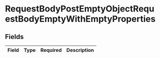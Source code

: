 # RequestBodyPostEmptyObjectRequestBodyEmptyWithEmptyProperties


## Fields

| Field       | Type        | Required    | Description |
| ----------- | ----------- | ----------- | ----------- |